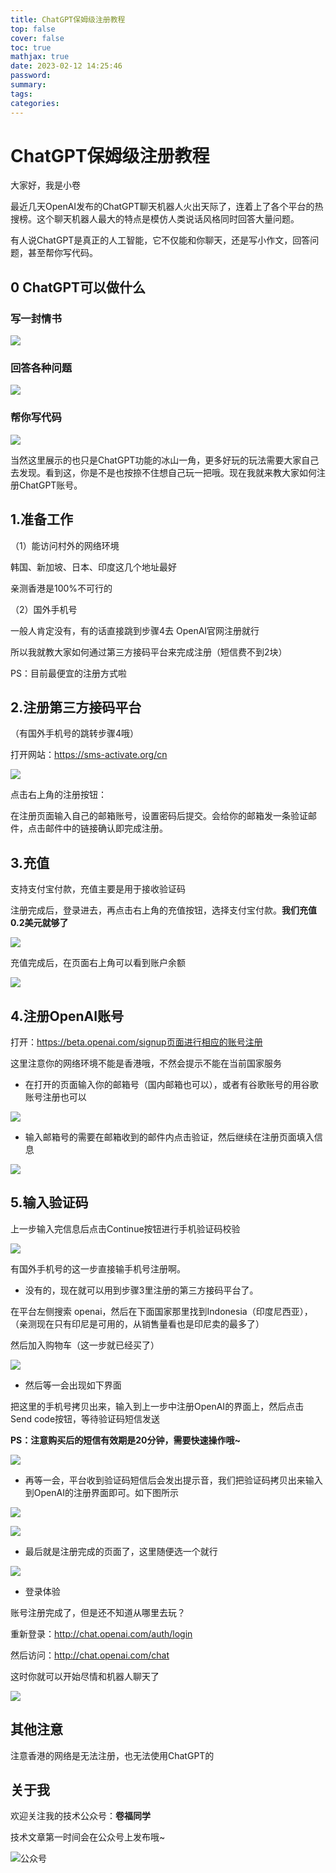 ```yaml
---
title: ChatGPT保姆级注册教程
top: false
cover: false
toc: true
mathjax: true
date: 2023-02-12 14:25:46
password:
summary:
tags:
categories:
---
```

# ChatGPT保姆级注册教程

大家好，我是小卷

最近几天OpenAI发布的ChatGPT聊天机器人火出天际了，连着上了各个平台的热搜榜。这个聊天机器人最大的特点是模仿人类说话风格同时回答大量问题。

有人说ChatGPT是真正的人工智能，它不仅能和你聊天，还是写小作文，回答问题，甚至帮你写代码。

## 0 ChatGPT可以做什么

### 写一封情书

![](https://raw.githubusercontent.com/longbig/hexo-blogs/master/source/img/chatgpt/13.png)

### 回答各种问题

![](https://raw.githubusercontent.com/longbig/hexo-blogs/master/source/img/chatgpt/16.png)

### 帮你写代码

![](https://raw.githubusercontent.com/longbig/hexo-blogs/master/source/img/chatgpt/15.png)

当然这里展示的也只是ChatGPT功能的冰山一角，更多好玩的玩法需要大家自己去发现。看到这，你是不是也按捺不住想自己玩一把哦。现在我就来教大家如何注册ChatGPT账号。

## 1.准备工作

（1）能访问村外的网络环境

韩国、新加坡、日本、印度这几个地址最好

亲测香港是100%不可行的

（2）国外手机号

一般人肯定没有，有的话直接跳到步骤4去 OpenAI官网注册就行

所以我就教大家如何通过第三方接码平台来完成注册（短信费不到2块）

PS：目前最便宜的注册方式啦

## 2.注册第三方接码平台

（有国外手机号的跳转步骤4哦）

打开网站：https://sms-activate.org/cn

![](https://raw.githubusercontent.com/longbig/hexo-blogs/master/source/img/chatgpt/1.png)

点击右上角的注册按钮：

在注册页面输入自己的邮箱账号，设置密码后提交。会给你的邮箱发一条验证邮件，点击邮件中的链接确认即完成注册。

## 3.充值

支持支付宝付款，充值主要是用于接收验证码

注册完成后，登录进去，再点击右上角的充值按钮，选择支付宝付款。**我们充值0.2美元就够了**

![](https://raw.githubusercontent.com/longbig/hexo-blogs/master/source/img/chatgpt/2.png)

充值完成后，在页面右上角可以看到账户余额

![](https://raw.githubusercontent.com/longbig/hexo-blogs/master/source/img/chatgpt/3.png)



## 4.注册OpenAI账号

打开：https://beta.openai.com/signup页面进行相应的账号注册

这里注意你的网络环境不能是香港哦，不然会提示不能在当前国家服务

* 在打开的页面输入你的邮箱号（国内邮箱也可以），或者有谷歌账号的用谷歌账号注册也可以

![](https://raw.githubusercontent.com/longbig/hexo-blogs/master/source/img/chatgpt/4.png)

* 输入邮箱号的需要在邮箱收到的邮件内点击验证，然后继续在注册页面填入信息

![](https://raw.githubusercontent.com/longbig/hexo-blogs/master/source/img/chatgpt/6.png)

## 5.输入验证码

上一步输入完信息后点击Continue按钮进行手机验证码校验

![](https://raw.githubusercontent.com/longbig/hexo-blogs/master/source/img/chatgpt/6_1.png)

有国外手机号的这一步直接输手机号注册啊。

* 没有的，现在就可以用到步骤3里注册的第三方接码平台了。

在平台左侧搜索 openai，然后在下面国家那里找到Indonesia（印度尼西亚），（亲测现在只有印尼是可用的，从销售量看也是印尼卖的最多了）

然后加入购物车（这一步就已经买了）

![](https://raw.githubusercontent.com/longbig/hexo-blogs/master/source/img/chatgpt/7.png)

* 然后等一会出现如下界面

把这里的手机号拷贝出来，输入到上一步中注册OpenAI的界面上，然后点击 Send code按钮，等待验证码短信发送

**PS：注意购买后的短信有效期是20分钟，需要快速操作哦~**

![](https://raw.githubusercontent.com/longbig/hexo-blogs/master/source/img/chatgpt/8.png)

* 再等一会，平台收到验证码短信后会发出提示音，我们把验证码拷贝出来输入到OpenAI的注册界面即可。如下图所示


![](https://raw.githubusercontent.com/longbig/hexo-blogs/master/source/img/chatgpt/10.png)

![](https://raw.githubusercontent.com/longbig/hexo-blogs/master/source/img/chatgpt/9.png)

* 最后就是注册完成的页面了，这里随便选一个就行

![](https://raw.githubusercontent.com/longbig/hexo-blogs/master/source/img/chatgpt/11.png)

* 登录体验

账号注册完成了，但是还不知道从哪里去玩？

重新登录：http://chat.openai.com/auth/login

然后访问：http://chat.openai.com/chat

这时你就可以开始尽情和机器人聊天了

![](https://raw.githubusercontent.com/longbig/hexo-blogs/master/source/img/chatgpt/13.png)

## 其他注意

注意香港的网络是无法注册，也无法使用ChatGPT的

## 关于我

欢迎关注我的技术公众号：**卷福同学**

技术文章第一时间会在公众号上发布哦~

![公众号](https://raw.githubusercontent.com/longbig/hexo-blogs/master/source/img/wechat/%E5%85%AC%E4%BC%97%E5%8F%B7%E4%BA%8C%E7%BB%B4%E7%A0%81.jpeg)

